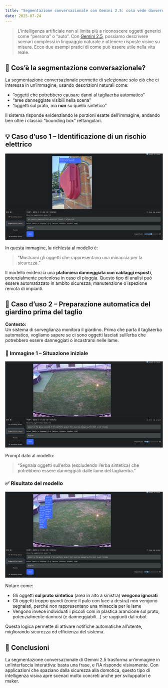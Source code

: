```yaml
---
title: "Segmentazione conversazionale con Gemini 2.5: cosa vede davvero l’IA?"
date: 2025-07-24
---
```


> L’intelligenza artificiale non si limita più a riconoscere oggetti generici come “persona” o “auto”. Con [Gemini 2.5](https://developers.googleblog.com/en/conversational-image-segmentation-gemini-2-5/), possiamo descrivere scenari complessi in linguaggio naturale e ottenere risposte visive su misura. Ecco due esempi pratici di come può essere utile nella vita reale.

## 🧠 Cos’è la segmentazione conversazionale?

La segmentazione conversazionale permette di selezionare *solo* ciò che ci interessa in un’immagine, usando descrizioni naturali come:

- “oggetti che potrebbero causare danni al tagliaerba automatico”
- “aree danneggiate visibili nella scena”
- “oggetti sul prato, ma **non** su quello sintetico”

Il sistema risponde evidenziando le porzioni esatte dell’immagine, andando ben oltre i classici “bounding box” rettangolari.

## 💡 Caso d’uso 1 – Identificazione di un rischio elettrico

![Plafoniera danneggiata](/assets/images/segmentazione-gemini/plafoniera-rotta.png)

In questa immagine, la richiesta al modello è:

> “Mostrami gli oggetti che rappresentano una minaccia per la sicurezza.”

Il modello evidenzia una **plafoniera danneggiata con cablaggi esposti**, potenzialmente pericolosa in caso di pioggia. Questo tipo di analisi può essere automatizzato in ambito sicurezza, manutenzione o ispezione remota di impianti.

## 🌱 Caso d’uso 2 – Preparazione automatica del giardino prima del taglio

**Contesto:**  
Un sistema di sorveglianza monitora il giardino. Prima che parta il tagliaerba automatico, vogliamo sapere se ci sono oggetti lasciati sull’erba che potrebbero essere danneggiati o incastrarsi nelle lame.

### 📸 Immagine 1 – Situazione iniziale

![Giardino ripreso da videocamera](/assets/images/segmentazione-gemini/giardino-iniziale.png)

Prompt dato al modello:

> “Segnala oggetti sull’erba (escludendo l’erba sintetica) che potrebbero essere danneggiati dalle lame del tagliaerba.”

### ✅ Risultato del modello

![Oggetti pericolosi evidenziati](/assets/images/segmentazione-gemini/giardino-segmentato.png)

Notare come:

- Gli oggetti **sul prato sintetico** (area in alto a sinistra) **vengono ignorati**
- Gli oggetti troppo grandi (come il palo con luce a destra) non vengono segnalati, perché non rappresentano una minaccia per le lame
- Vengono invece individuati i piccoli coni in plastica arancione sul prato, potenzialmente dannosi (e danneggiabili...) se raggiunti dal robot

Questa logica permette di attivare notifiche automatiche all’utente, migliorando sicurezza ed efficienza del sistema.

## 🚀 Conclusioni

La segmentazione conversazionale di Gemini 2.5 trasforma un’immagine in un’interfaccia interattiva: basta una frase, e l’IA risponde visivamente. Con applicazioni che spaziano dalla sicurezza alla domotica, questo tipo di intelligenza visiva apre scenari molto concreti anche per sviluppatori e maker.

